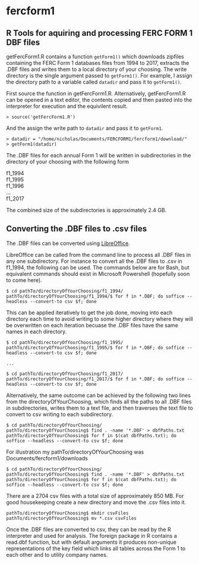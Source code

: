 # fercform1

## R Tools for aquiring and processing FERC FORM 1 DBF files

getFercForm1.R contains a function `getForm1()` which downloads zipfiles containing the FERC Form 1 databases files from 1994 to 2017, extracts the .DBF files and writes them to a local directory of your choosing. The write directory is the single argument passed to `getForm1()`. For example, I assign the directory path to a variable called `datadir` and pass it to `getForm1()`.  

First source the function in getFercForm1.R.  Alternatively, getFercForm1.R can be opened in a text editor, the contents copied and then pasted into the interpreter for execution and the equivilent result.  

```
> source('getFercForm1.R')
```

And the assign the write path to `datadir` and pass it to `getForm1`.

```
> datadir = "/home/nicholas/Documents/FERCFORM1/fercform1/download/"
> getForm1(datadir)

```

The .DBF files for each annual Form 1 will be written in subdirectories in the directory of your choosing with the following form

f1_1994  
f1_1995  
f1_1996  
...  
f1_2017  

The combined size of the subdirectories is approximately 2.4 GB.  

## Converting the .DBF files to .csv files

The .DBF files can be converted using [LibreOffice](https://www.libreoffice.org/download/download/).

LibreOffice can be called from the command line to process all .DBF files in any one subdirectory. For instance to convert all the .DBF files to .csv in f1_1994, the following can be used.  The commands below are for Bash, but equivalent commands should exist in Microsoft Powershell (hopefully soon to come here).

```
$ cd pathTo/directoryOfYourChoosing/f1_1994/  
pathTo/directoryOfYourChoosing/f1_1994/$ for f in *.DBF; do soffice --headless --convert-to csv $f; done  
```  

This can be applied iteratively to get the job done, moving into each directory each time to avoid writing to some higher directory where they will be overwritten on each iteration becuase the .DBF files have the same names in each directory.

```
$ cd pathTo/directoryOfYourChoosing/f1_1995/  
pathTo/directoryOfYourChoosing/f1_1995/$ for f in *.DBF; do soffice --headless --convert-to csv $f; done

...  

$ cd pathTo/directoryOfYourChoosing/f1_2017/  
pathTo/directoryOfYourChoosing/f1_2017/$ for f in *.DBF; do soffice --headless --convert-to csv $f; done  
```  

Alternatively, the same outcome can be achieved by the following two lines from the directoryOfYourChoosing, which finds all the paths to all .DBF files in subdirectories, writes them to a text file, and then traverses the text file to convert to csv writing to each subdirectory.  

```
$ cd pathTo/directoryOfYourChoosing/  
pathTo/directoryOfYourChoosing$ find . -name '*.DBF' > dbfPaths.txt  
pathTo/directoryOfYourChoosing$ for f in $(cat dbfPaths.txt); do soffice --headless --convert-to csv $f; done  
```  
For illustration my pathTo/directoryOfYourChoosing was Documents/fercform1/downloads  

```
$ cd pathTo/directoryOfYourChoosing/  
pathTo/directoryOfYourChoosing$ find . -name '*.DBF' > dbfPaths.txt  
pathTo/directoryOfYourChoosing$ for f in $(cat dbfPaths.txt); do soffice --headless --convert-to csv $f; done  

```  

There are a 2704 csv files with a total size of approximately 850 MB. For good housekeeping create a new directory and move the .csv files into it. 

```
pathTo/directoryOfYourChoosing$ mkdir csvFiles
pathTo/directoryOfYourChoosing$ mv *.csv csvFiles
```

Once the .DBF files are converted to csv, they can be read by the R interpreter and used for analysis.  The foreign package in R contains a read.dbf function, but with default arguments it produces non-unique representations of the key field which links all tables across the Form 1 to each other and to utility company names. 
